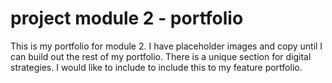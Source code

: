 # project module 2 - portfolio
This is my portfolio for module 2. I have placeholder images and copy until I can build out the rest of my portfolio. There is a unique section for digital strategies. I would like to include to include this to my feature portfolio. 
